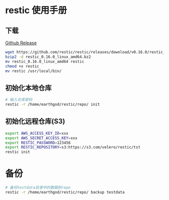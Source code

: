 # restic 使用手册

## 下载
[Github Release](https://github.com/restic/restic/releases)

```bash
wget https://github.com/restic/restic/releases/download/v0.16.0/restic_0.16.0_linux_amd64.bz2
bzip2 -d restic_0.16.0_linux_amd64.bz2 
mv restic_0.16.0_linux_amd64 restic
chmod +x restic
mv restic /usr/local/bin/
```

## 初始化本地仓库
```bash
# 输入仓库密码
restic -r /home/earthgod/restic/repo/ init
```

## 初始化远程仓库(S3)
```bash
export AWS_ACCESS_KEY_ID=xxx
export AWS_SECRET_ACCESS_KEY=xxx
export RESTIC_PASSWORD=123456
export RESTIC_REPOSITORY=s3:https://s3.com/velero/restic/tst
restic init
```


# 备份
```bash
# 备份testdata目录中的数据到repo
restic -r /home/earthgod/restic/repo/ backup testdata
```